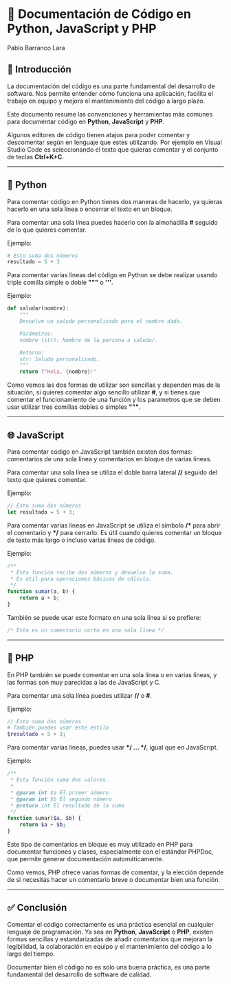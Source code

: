 # 📄 Documentación de Código en Python, JavaScript y PHP
Pablo Barranco Lara
## 🧠 Introducción

La documentación del código es una parte fundamental del desarrollo de software. Nos permite entender cómo funciona una aplicación, facilita el trabajo en equipo y mejora el mantenimiento del código a largo plazo. 

Este documento resume las convenciones y herramientas más comunes para documentar código en **Python**, **JavaScript** y **PHP**.

Algunos editores de código tienen atajos para poder comentar y descomentar según en lenguaje que estes utilizando. Por ejemplo en Visual Studio Code es seleccionando el texto que quieras comentar y el conjunto de teclas **Ctrl+K+C**.

---

## 🐍 Python

Para comentar código en Python tienes dos maneras de hacerlo, ya quieras hacerlo en una sola línea o encerrar el texto en un bloque.

Para comentar una sola línea puedes hacerlo con la almohadilla **#** seguido de lo que quieres comentar.
 
Ejemplo:
```python
# Esto suma dos números
resultado = 5 + 3
```


Para comentar varias líneas del código en Python se debe realizar usando triple comilla simple o doble **"""** o **'''**.

Ejemplo: 
```python
def saludar(nombre):
    """
    Devuelve un saludo personalizado para el nombre dado.

    Parámetros:
    nombre (str): Nombre de la persona a saludar.

    Retorna:
    str: Saludo personalizado.
    """
    return f"Hola, {nombre}!"
``` 
Como vemos las dos formas de utilizar son sencillas y dependen mas de la situación, si quieres comentar algo sencillo utilizar **#**, y si tienes que comentar el funcionamiento de una función y los parametros que se deben usar utilizar tres comillas dobles o simples **"""**.

--- 

## 🌐 JavaScript
Para comentar código en JavaScript también existen dos formas: comentarios de una sola línea y comentarios en bloque de varias líneas.

Para comentar una sola línea se utiliza el doble barra lateral **//** seguido del texto que quieres comentar.

Ejemplo:
```javascript
// Esto suma dos números
let resultado = 5 + 3;
```

Para comentar varias líneas en JavaScript se utiliza el símbolo **/\***
 para abrir el comentario y **\*/** para cerrarlo. Es útil cuando quieres comentar un bloque de texto más largo o incluso varias líneas de código.

Ejemplo:
```javascript
/**
 * Esta función recibe dos números y devuelve la suma.
 * Es útil para operaciones básicas de cálculo.
 */
function sumar(a, b) {
    return a + b;
}
```

También se puede usar este formato en una sola línea si se prefiere:
```javascript
/* Esto es un comentario corto en una sola línea */
```

---

## 🐘 PHP
En PHP también se puede comentar en una sola línea o en varias líneas, y las formas son muy parecidas a las de JavaScript y C.

Para comentar una sola línea puedes utilizar **//** o **#**.

Ejemplo:
```php
// Esto suma dos números
# También puedes usar este estilo
$resultado = 5 + 3;
```

Para comentar varias líneas, puedes usar **\*/ ... \*/**, igual que en JavaScript.

Ejemplo:
```php
/**
 * Esta función suma dos valores.
 *
 * @param int $a El primer número
 * @param int $b El segundo número
 * @return int El resultado de la suma
 */
function sumar($a, $b) {
    return $a + $b;
}
```
Este tipo de comentarios en bloque es muy utilizado en PHP para documentar funciones y clases, especialmente con el estándar PHPDoc, que permite generar documentación automáticamente.

Como vemos, PHP ofrece varias formas de comentar, y la elección depende de si necesitas hacer un comentario breve o documentar bien una función.

---

## ✅ Conclusión

Comentar el código correctamente es una práctica esencial en cualquier lenguaje de programación. Ya sea en **Python**, **JavaScript** o **PHP**, existen formas sencillas y estandarizadas de añadir comentarios que mejoran la legibilidad, la colaboración en equipo y el mantenimiento del código a lo largo del tiempo.

Documentar bien el código no es solo una buena práctica, es una parte fundamental del desarrollo de software de calidad.
